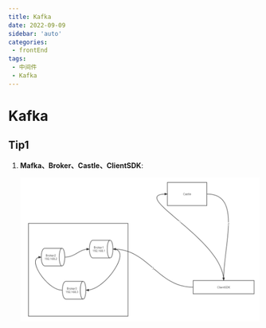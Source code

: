 ```yaml
---
title: Kafka
date: 2022-09-09
sidebar: 'auto'
categories:
 - frontEnd
tags:
 - 中间件
 - Kafka
---
```


# Kafka

## Tip1

1. **Mafka、Broker、Castle、ClientSDK**: 

   ![adp](../../../.vuepress/public/image/Kafka.png)

   


